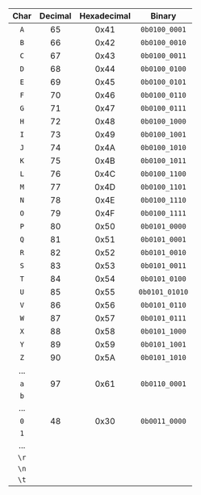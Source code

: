    | **Char** | **Decimal** | **Hexadecimal** | **Binary** |
   | :-: | :-: | :-: | :-: |
   | `A` | 65 | 0x41 | `0b0100_0001` |
   | `B` | 66 | 0x42 |`0b0100_0010`  |
   | `C` | 67 | 0x43 |`0b0100_0011`  |
   | `D` | 68 | 0x44 |`0b0100_0100`  |
   | `E` | 69 | 0x45 |`0b0100_0101`  |
   | `F` | 70 | 0x46 |`0b0100_0110`  |
   | `G` | 71 | 0x47 |`0b0100_0111`  |
   | `H` | 72 | 0x48 |`0b0100_1000`  |
   | `I` | 73 | 0x49 |`0b0100_1001`  |
   | `J` | 74 | 0x4A |`0b0100_1010`  |
   | `K` | 75 | 0x4B |`0b0100_1011`  |
   | `L` | 76 | 0x4C |`0b0100_1100`  |
   | `M` | 77 | 0x4D |`0b0100_1101`  |
   | `N` | 78 | 0x4E |`0b0100_1110`  |
   | `O` | 79 | 0x4F |`0b0100_1111`  |
   | `P` | 80 | 0x50 |`0b0101_0000`  |
   | `Q` | 81 | 0x51 |`0b0101_0001`  |
   | `R` | 82 | 0x52 |`0b0101_0010`  |
   | `S` | 83 | 0x53 |`0b0101_0011`  |
   | `T` | 84 | 0x54 |`0b0101_0100`  |
   | `U` | 85 | 0x55 |`0b0101_01010`  |
   | `V` | 86 | 0x56 |`0b0101_0110`  |
   | `W` | 87 | 0x57 |`0b0101_0111`  |
   | `X` | 88 | 0x58 |`0b0101_1000`  |
   | `Y` | 89 | 0x59 |`0b0101_1001`  |
   | `Z` | 90 | 0x5A |`0b0101_1010`  |
   | ... |  |  |  |
   | `a` | 97 | 0x61 | `0b0110_0001` |
   | `b` |  |  |  |
   | ... |  |  |  |
   | `0` | 48 | 0x30 | `0b0011_0000` |
   | `1` |  |  |  |
   | ... |  |  |  |
   | `\r` |  |  |  |
   | `\n` |  |  |  |
   | `\t` |  |  |  |
